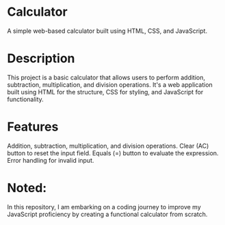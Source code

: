 # Calculator
A simple web-based calculator built using HTML, CSS, and JavaScript.

# Description
This project is a basic calculator that allows users to perform addition, subtraction, multiplication, and division operations. It's a web application built using HTML for the structure, CSS for styling, and JavaScript for functionality.

# Features
Addition, subtraction, multiplication, and division operations.
Clear (AC) button to reset the input field.
Equals (=) button to evaluate the expression.
Error handling for invalid input.

# Noted:
In this repository, I am embarking on a coding journey to improve my JavaScript proficiency by creating a functional calculator from scratch.